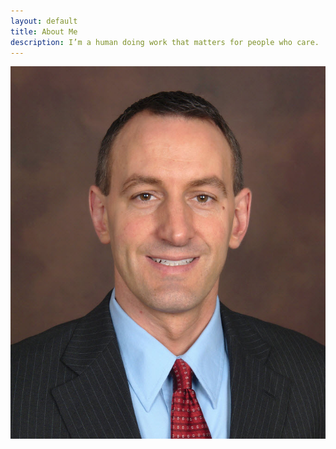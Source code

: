 ```yaml
---
layout: default
title: About Me
description: I’m a human doing work that matters for people who care.
---
```

![ken murdock profile](/assets/images/kenmurdockprofile.jpg "Profile of Ken Murdock")